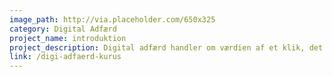 ```yaml
---
image_path: http://via.placeholder.com/650x325
category: Digital Adfærd
project_name: introduktion
project_description: Digital adfærd handler om værdien af et klik, det handler om de såkaldte 'gratis ydelser' og hvordan de teknologiske mekanismer påvirker os, vores adfærd - ofte uden at vi er opmærksomme på det.
link: /digi-adfaerd-kurus
---
```

